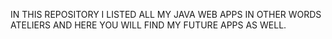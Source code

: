 IN THIS REPOSITORY I LISTED ALL MY JAVA WEB APPS IN OTHER WORDS ATELIERS AND HERE YOU WILL FIND MY FUTURE APPS AS WELL. 
